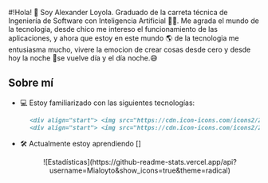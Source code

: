 #!Hola! 👋 Soy Alexander Loyola.
Graduado de la carreta técnica de Ingeniería de Software con Inteligencia Artificial 🧑‍💻.
Me agrada el mundo de la tecnologia, desde chico me intereso el funcionamiento de las
aplicaciones, y ahora que estoy en este mundo 🌎 de la tecnologia me entusiasma mucho, 
vivere la emocion de crear cosas desde cero y desde hoy la noche 🌃se vuelve día y el día noche.😅

## Sobre mí
+ 💻 Estoy familiarizado con las siguientes tecnologías:
```markdown
      <div align="start"> <img src="https://cdn.icon-icons.com/icons2/2107/PNG/512/file_type_php_icon_130266.png" alt="PHP" width="40"/></div>
      <div align="start"> <img src="https://cdn.icon-icons.com/icons2/2108/PNG/512/javascript_icon_130900.png" alt="JS" width="30"/></div>
```
+ 🛠️ Actualmente estoy aprendiendo []

  <div align="center">![Estadísticas](https://github-readme-stats.vercel.app/api?username=Mialoyto&show_icons=true&theme=radical)</div>






<!---
Mialoyto/Mialoyto is a ✨ special ✨ repository because its `README.md` (this file) appears on your GitHub profile.
You can click the Preview link to take a look at your changes.
--->
